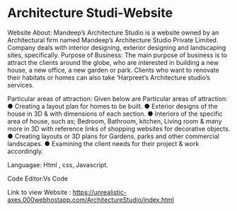 # Architecture Studi-Website

Website About: Mandeep’s Architecture Studio is a website owned by an Architectural firm named Mandeep’s Architecture Studio Private Limited. 
Company deals with interior designing, exterior designing and landscaping sites, specifically. 
Purpose of Business: The main purpose of business is to attract the clients around the globe, who are interested in building a new house, a new office,
a new garden or park. Clients who want to renovate their habitats or homes can also take ‘Harpreet’s Architecture studio’s services. 

Particular areas of attraction: Given below are Particular areas of attraction: ● Creating a layout plan for homes to be built. 
● Exterior designs of the house in 3D & with dimensions of each section. ● Interiors of the specific area of house, such as; Bedroom, Bathroom, kitchen, Living room & many more in 3D with reference links of shopping websites for decorative objects. 
● Creating layouts or 3D plans for Gardens, parks and other commercial landscapes. 
● Examining the client needs for their project & work accordingly. 

Languagae: Html , css, Javascript.

Code Editor:Vs Code

Link to view Website : https://unrealistic-axes.000webhostapp.com/ArchitectureStudio/index.html

